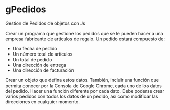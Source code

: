 # gPedidos
Gestion de Pedidos de objetos con Js

Crear un programa que gestione los pedidos que se le pueden hacer a una empresa fabricante de artículos de regalo. Un pedido estará compuesto de:
- Una fecha de pedido
- Un número total de artículos
- Un total de pedido
- Una dirección de entrega
- Una dirección de facturación

Crear un objeto que defina estos datos. También, incluir una función que permita conocer por la Consola de Google Chrome, cada uno de los datos del pedido. Hacer una función diferente por cada dato. Debe poderse crear varios pedidos con todos los datos de un pedido, así como modificar las direcciones en cualquier momento.